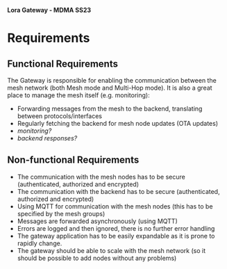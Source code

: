 **Lora Gateway - MDMA SS23**
# Requirements

## Functional Requirements

The Gateway is responsible for enabling the communication between the mesh network (both Mesh mode and Multi-Hop mode). It is also a great place to manage the mesh itself (e.g. monitoring):
- Forwarding messages from the mesh to the backend, translating between protocols/interfaces
- Regularly fetching the backend for mesh node updates (OTA updates)
- _monitoring?_
- _backend responses?_

## Non-functional Requirements

- The communication with the mesh nodes has to be secure (authenticated, authorized and encrypted)
- The communication with the backend has to be secure (authenticated, authorized and encrypted)
- Using MQTT for communication with the mesh nodes (this has to be specified by the mesh groups)
- Messages are forwarded asynchronously (using MQTT)
- Errors are logged and then ignored, there is no further error handling
- The gateway application has to be easily expandable as it is prone to rapidly change.
- The gateway should be able to scale with the mesh network (so it should be possible to add nodes without any problems)
